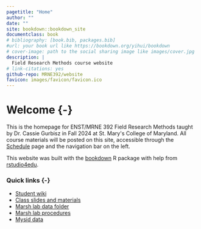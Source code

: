 ```yaml
--- 
pagetitle: "Home"
author: ""
date: ""
site: bookdown::bookdown_site
documentclass: book
# bibliography: [book.bib, packages.bib]
#url: your book url like https://bookdown.org/yihui/bookdown
# cover-image: path to the social sharing image like images/cover.jpg
description: |
  Field Research Methods course website
# link-citations: yes
github-repo: MRNE392/website
favicon: images/favicon/favicon.ico
---
```

# Welcome {-}

This is the homepage for ENST/MRNE 392 Field Research Methods taught by Dr. Cassie Gurbisz in Fall 2024 at St. Mary's College of Maryland. All course materials will be posted on this site, accessible through the [Schedule](https://MRNE392.github.io/website/schedule.html) page and the navigation bar on the left.

This website was built with the [bookdown](https://bookdown.org/yihui/bookdown) R package with help from [rstudio4edu](https://rstudio4edu.github.io/rstudio4edu-book/). 

### Quick links {-}

* [Student wiki](https://docs.google.com/document/d/1atysHk7kMUKcjLBKpaiEVVlboVIn8usfJ-EjapBJA-U/edit?usp=sharing)
* [Class slides and materials](https://drive.google.com/drive/folders/1A1BKo5SIcn_bMJlgLz4NALcflAqqoPVd?usp=sharing)
* [Marsh lab data folder](https://drive.google.com/drive/folders/1V54Fckddxa9uEvRUFYMo4Ux1ReRa8och?usp=sharing)
* [Marsh lab procedures](https://drive.google.com/drive/folders/1lHouLH2q0fhekwGm9zjF8ssV7rdp6hya?usp=sharing)
* [Mysid data](https://docs.google.com/spreadsheets/d/1fHhcmFV_zDn23SuqXp8ZTObDA0lNyqpk/edit?gid=1258031574#gid=1258031574)




